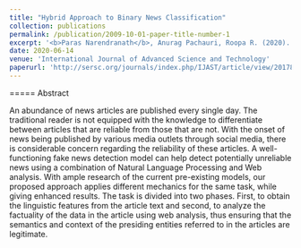```yaml
---
title: "Hybrid Approach to Binary News Classification"
collection: publications
permalink: /publication/2009-10-01-paper-title-number-1
excerpt: '<b>Paras Narendranath</b>, Anurag Pachauri, Roopa R. (2020). Hybrid Approach to Binary News Classification. International Journal of Advanced Science and Technology, 29(4s), 2367 - 2377'
date: 2020-06-14
venue: 'International Journal of Advanced Science and Technology'
paperurl: 'http://sersc.org/journals/index.php/IJAST/article/view/20178'
---
```


=====
Abstract

An abundance of news articles are published every single day. The traditional reader is not equipped with the knowledge to differentiate between articles that are reliable from those that are not. With the onset of news being published by various media outlets through social media, there is considerable concern regarding the reliability of these articles. A well-functioning fake news detection model can help detect potentially unreliable news using a combination of Natural Language Processing and Web analysis. With ample research of the current pre-existing models, our proposed approach applies different mechanics for the same task, while giving enhanced results. The task is divided into two phases. First, to obtain the linguistic features from the article text and second, to analyze the factuality of the data in the article using web analysis, thus ensuring that the semantics and context of the presiding entities referred to in the articles are legitimate. 